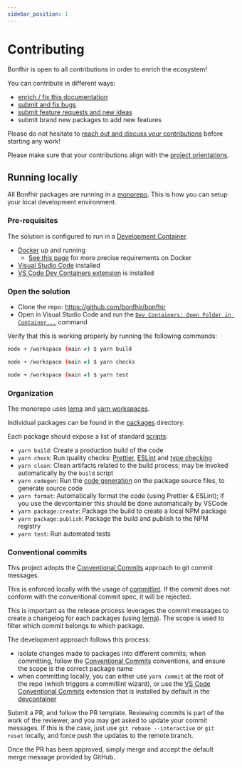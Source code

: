 ```yaml
---
sidebar_position: 1
---
```


# Contributing

Bonfhir is open to all contributions in order to enrich the ecosystem!

You can contribute in different ways:

- [enrich / fix this documentation](https://bonfhir.dev)
- [submit and fix bugs](https://github.com/bonfhir/bonfhir/labels/bug)
- [submit feature requests and new ideas](https://github.com/bonfhir/bonfhir/discussions/categories/ideas)
- submit brand new packages to add new features

Please do not hesitate to [reach out and discuss your contributions](https://github.com/bonfhir/bonfhir/discussions) before starting any work!

Please make sure that your contributions align with the [project orientations](/docs/orientations).

## Running locally

All Bonfhir packages are running in a [monorepo](https://github.com/bonfhir/bonfhir).
This is how you can setup your local development environment.

### Pre-requisites

The solution is configured to run in a [Development Container](https://containers.dev/).

- [Docker](https://www.docker.com/) up and running
  - [See this page](https://code.visualstudio.com/docs/devcontainers/containers#_system-requirements) for more precise requirements on Docker
- [Visual Studio Code](https://code.visualstudio.com/download) installed
- [VS Code Dev Containers extension](https://marketplace.visualstudio.com/items?itemName=ms-vscode-remote.remote-containers) is installed

### Open the solution

- Clone the repo: https://github.com/bonfhir/bonfhir
- Open in Visual Studio Code and run the [`Dev Containers: Open Folder in Container...`](https://code.visualstudio.com/docs/devcontainers/containers#_quick-start-open-an-existing-folder-in-a-container) command

Verify that this is working properly by running the following commands:

```bash
node ➜ /workspace (main ✔) $ yarn build

node ➜ /workspace (main ✔) $ yarn checks

node ➜ /workspace (main ✔) $ yarn test
```

### Organization

The monorepo uses [lerna](https://lerna.js.org/) and [yarn workspaces](https://yarnpkg.com/features/workspaces).

Individual packages can be found in the [packages](https://github.com/bonfhir/bonfhir/tree/main/packages) directory.

Each package should expose a list of standard [scripts](https://yarnpkg.com/configuration/manifest/#scripts):

- `yarn build`: Create a production build of the code
- `yarn check`: Run quality checks: [Prettier](https://prettier.io/), [ESLint](https://eslint.org/) and [type checking](https://www.typescriptlang.org/docs/handbook/compiler-options.html#using-the-cli)
- `yarn clean`: Clean artifacts related to the build process; may be invoked automatically by the `build` script
- `yarn codegen`: Run the [code generation](codegen) on the package source files, to generate source code
- `yarn format`: Automatically format the code (using Prettier & ESLint); if you use the devcontainer this should be done automatically by VSCode
- `yarn package:create`: Package the build to create a local NPM package
- `yarn package:publish`: Package the build and publish to the NPM registry
- `yarn test`: Run automated tests

### Conventional commits

This project adopts the [Conventional Commits](https://www.conventionalcommits.org/en/v1.0.0/) approach to git commit
messages.

This is enforced locally with the usage of [commitlint](https://commitlint.js.org/#/).
If the commit does not conform with the conventional commit spec, it will be rejected.

This is important as the release process leverages the commit messages to create a changelog for each packages
(using [lerna](https://lerna.js.org/)). The scope is used to filter which commit belongs to which package.

The development approach follows this process:
 - isolate changes made to packages into different commits; when committing, follow the
   [Conventional Commits](https://www.conventionalcommits.org/en/v1.0.0/) conventions, and ensure the scope is the
   correct package name
 - when committing locally, you can either use `yarn commit` at the root of the repo (which triggers a commitlint wizard),
   or use the [VS Code Conventional Commits](https://marketplace.visualstudio.com/items?itemName=vivaxy.vscode-conventional-commits)
   extension that is installed by default in the [devcontainer](#pre-requisites)

Submit a PR, and follow the PR template.
Reviewing commits is part of the work of the reviewer, and you may get asked to update your commit messages.
If this is the case, just use `git rebase --interactive` or `git reset` locally, and force push the updates to the
remote branch.

Once the PR has been approved, simply merge and accept the default merge message
provided by GitHub.
